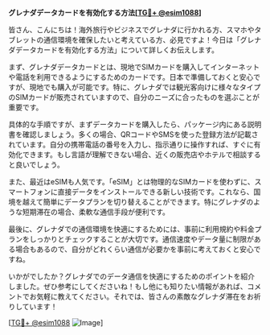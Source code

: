 **グレナダデータカードを有効化する方法[[TG💪+ @esim1088](https://t.me/s/esim1088)]**

皆さん、こんにちは！海外旅行やビジネスでグレナダに行かれる方、スマホやタブレットの通信環境を確保したいと考えている方、必見ですよ！今日は「グレナダデータカードを有効化する方法」について詳しくお伝えします。

まず、グレナダデータカードとは、現地でSIMカードを購入してインターネットや電話を利用できるようにするためのカードです。日本で準備しておくと安心ですが、現地でも購入が可能です。特に、グレナダでは観光客向けに様々なタイプのSIMカードが販売されていますので、自分のニーズに合ったものを選ぶことが重要です。

具体的な手順ですが、まずデータカードを購入したら、パッケージ内にある説明書を確認しましょう。多くの場合、QRコードやSMSを使った登録方法が記載されています。自分の携帯電話の番号を入力し、指示通りに操作すれば、すぐに有効化できます。もし言語が理解できない場合、近くの販売店やホテルで相談すると良いでしょう。

また、最近はeSIMも人気です。「eSIM」とは物理的なSIMカードを使わずに、スマートフォンに直接データをインストールできる新しい技術です。これなら、国境を越えて簡単にデータプランを切り替えることができます。特にグレナダのような短期滞在の場合、柔軟な通信手段が便利です。

最後に、グレナダでの通信環境を快適にするためには、事前に利用規約や料金プランをしっかりとチェックすることが大切です。通信速度やデータ量に制限がある場合もあるので、自分がどれくらい通信が必要かを事前に考えておくと安心ですね。

いかがでしたか？グレナダでのデータ通信を快適にするためのポイントを紹介しました。ぜひ参考にしてくださいね！もし他にも知りたい情報があれば、コメントでお気軽に教えてください。それでは、皆さんの素敵なグレナダ滞在をお祈りしています！

[[TG💪+ @esim1088](https://t.me/s/esim1088) ![Image](https://i.postimg.cc/Y0z9fWf4/image.png)]